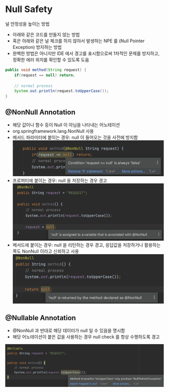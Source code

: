 # Null Safety

널 안정성을 높이는 방법

- 아래와 같은 코드를 만들지 않는 방법
- 혹은 아래와 같은 널 체크를 하지 않아서 발생하는 NPE 를 (Null Pointer Exception) 방지하는 방법
- 완벽한 방법은 아니지만 IDE 에서 경고를 표시함으로써 1차적인 문제를 방지하고, 정확한 에러 위치를 확인할 수 있도록 도움

```java
public void method(String request) {
	if(request == null) return;

	// normal process
	System.out.println(request.toUpperCase());
}
```

## @NonNull Annotation

- 해당 값이나 함수 등이 Null 이 아님을 나타내는 어노테이션
- org.springframework.lang.NonNull 사용
- 메서드 파라미터에 붙이는 경우: null 이 들어오는 것을 사전에 방지함
![](images/2021-09-18-21-45-17.png)
- 프로퍼티에 붙이는 경우: null 을 저장하는 경우 경고
![](images/2021-09-18-21-45-29.png)
- 메서드에 붙이는 경우: null 을 리턴하는 경우 경고, 응답값을 저장하거나 활용하는 쪽도 NonNull 이라고 신뢰하고 사용
![](images/2021-09-18-21-45-44.png)

## @Nullable Annotation

- @NonNull 과 반대로 해당 데이터가 null 일 수 있음을 명시함
- 해당 어노테이션이 붙은 값을 사용하는 경우 null check 를 항상 수행하도록 경고

![](images/2021-09-18-21-45-53.png)
